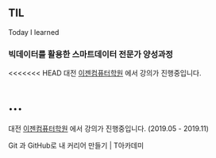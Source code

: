 ﻿## TIL

Today I learned 

### 빅데이터를 활용한 스마트데이터 전문가 양성과정 

<<<<<<< HEAD
대전 [이젠컴퓨터학원](http://dj.ezenac.co.kr/) 에서 강의가 진행중입니다. 

...
=======
대전 [이젠컴퓨터학원](http://dj.ezenac.co.kr/) 에서 강의가 진행중입니다. (2019.05 - 2019.11)


Git 과 GitHub로 내 커리어 만들기 | T아카데미 
